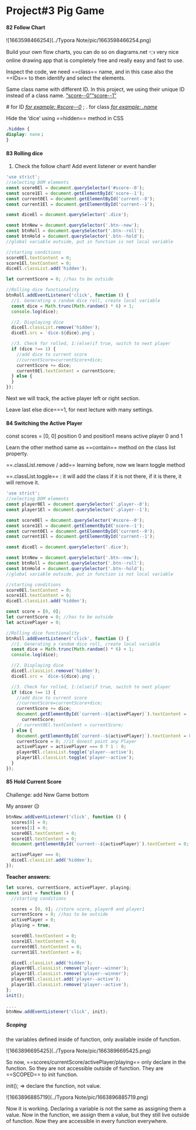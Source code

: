 # Project#3 Pig Game

#### 82 Follow Chart

![1663598466254](../Typora Note/pic/1663598466254.png)

Build your own flow charts,  you can do so on diagrams.net  👈 very nice online drawing app that is completely free and really easy and fast to use.

Inspect the code,  we need ==class== name, and in this case also the ==IDs== to then identify and select the elements. 

Same class name with different ID. In this project, we using their unique ID instead of a class name. <u>“score--0”“score--1”</u>

\# for ID *<u>for example: #score--0</u>* ;      . for class *<u>for example: .name</u>*

Hide the ‘dice’ using ==hidden== method in CSS

```css
.hidden {
display: none；
}
```

#### 83 Rolling dice

1. Check the follow chart! Add event listener or event handler

```javascript
'use strict';
//selecting DOM elements
const score0El = document.querySelector('#score--0');
const score1El = document.getElementById('score--1');
const current0El = document.getElementById('current--0');
const current1El = document.getElementById('current--1');

const diceEl = document.querySelector('.dice');

const btnNew = document.querySelector('.btn--new');
const btnRoll = document.querySelector('.btn--roll');
const btnHold = document.querySelector('.btn--hold');
//global variable outside, put in function is not local variable

//starting conditions
score0El.textContent = 0;
score1El.textContent = 0;
diceEl.classList.add('hidden');

let currentScore = 0; //has to be outside

//Rolling dice functionality
btnRoll.addEventListener('click', function () {
  //1. Generating a random dice roll, create local variable
  const dice = Math.trunc(Math.random() * 6) + 1;
  console.log(dice);

  //2. Displaying dice
  diceEl.classList.remove('hidden');
  diceEl.src = `dice-${dice}.png`;

  //3. Check for rolled, 1:(else)if true, switch to next player
  if (dice !== 1) {
    //add dice to current score
    //currentScore=currentScore+dice;
    currentScore += dice;
    current0El.textContent = currentScore;
  } else {
  }
});
```

Next we will track, the active player left or right section.

Leave last else dice===1, for next lecture with many settings.

#### 84 Switching the Active Player

const scores = [0, 0] position 0 and position1 means active player 0 and 1

Learn the other method same as ==contain== method on the class list property. 

==.classList.remove / add== learning before, now we learn toggle method

==.classList.toggle== : it will add the class if it is not there, if it is there, it will remove it.

```javascript
'use strict';
//selecting DOM elements
const player0El = document.querySelector('.player--0');
const player1El = document.querySelector('.player--1');

const score0El = document.querySelector('#score--0');
const score1El = document.getElementById('score--1');
const current0El = document.getElementById('current--0');
const current1El = document.getElementById('current--1');

const diceEl = document.querySelector('.dice');

const btnNew = document.querySelector('.btn--new');
const btnRoll = document.querySelector('.btn--roll');
const btnHold = document.querySelector('.btn--hold');
//global variable outside, put in function is not local variable

//starting conditions
score0El.textContent = 0;
score1El.textContent = 0;
diceEl.classList.add('hidden');

const score = [0, 0];
let currentScore = 0; //has to be outside
let activePlayer = 0;

//Rolling dice functionality
btnRoll.addEventListener('click', function () {
  //1. Generating a random dice roll, create local variable
  const dice = Math.trunc(Math.random() * 6) + 1;
  console.log(dice);

  //2. Displaying dice
  diceEl.classList.remove('hidden');
  diceEl.src = `dice-${dice}.png`;

  //3. Check for rolled, 1:(else)if true, switch to next player
  if (dice !== 1) {
    //add dice to current score
    //currentScore=currentScore+dice;
    currentScore += dice;
    document.getElementById(`current--${activePlayer}`).textContent =
      currentScore;
    // current0El.textContent = currentScore;
  } else {
    document.getElementById(`current--${activePlayer}`).textContent = 0;
    currentScore = 0; //it donest point any Player
    activePlayer = activePlayer === 0 ? 1 : 0;
    player0El.classList.toggle('player--active');
    player1El.classList.toggle('player--active');
  }
});
```

#### 85 Hold Current Score

Challenge: add New Game bottom

My answer 😥

```javascript
btnNew.addEventListener('click', function () {
  scores[0] = 0;
  scores[1] = 0;
  score0El.textContent = 0;
  score1El.textContent = 0;
  document.getElementById(`current--${activePlayer}`).textContent = 0;

  activePlayer === 0;
  diceEl.classList.add('hidden');
});
```

**Teacher answers:**

```javascript
let scores, currentScore, activePlayer, playing;
const init = function () {
  //starting conditions

  scores = [0, 0]; //store score, player0 and player1
  currentScore = 0; //has to be outside
  activePlayer = 0;
  playing = true;

  score0El.textContent = 0;
  score1El.textContent = 0;
  current0El.textContent = 0;
  current1El.textContent = 0;

  diceEl.classList.add('hidden');
  player0El.classList.remove('player--winner');
  player1El.classList.remove('player--winner');
  player0El.classList.add('player--active');
  player1El.classList.remove('player--active');
};
init();

....
btnNew.addEventListener('click', init);

```

##### Scoping

the variables defined  inside of function, only available inside of function.

![1663896695425](../Typora Note/pic/1663896695425.png)

So now, ==scores/currentScore/activePlayer/playing== only declare in the function. So they are not accessible outside of function. They are ==SCOPED== to init function. 

init(); => declare the function, not value. 

![1663896885719](../Typora Note/pic/1663896885719.png)

Now it is working.  Declaring a variable is not the same as assigning them a value. Now in the function, we assign them a value, but they still live outside of function. Now they are accessible in every function everywhere. 





































